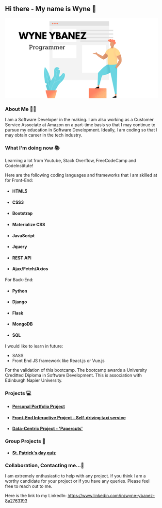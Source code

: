## Hi there - My name is Wyne 👋 

![hero-img](Github-Profile.png)

### About Me 👨‍💻

I am a Software Developer in the making. I am also working as a Customer Service Associate at Amazon on a part-time basis so that I may continue to pursue my education in Software Development. Ideally, I am coding so that I may obtain career in the tech industry.

### What I'm doing now 📚

Learning a lot from Youtube, Stack Overflow, FreeCodeCamp and CodeInstitute!

Here are the following coding languages and frameworks that I am skilled at for Front-End:

- #### HTML5
- #### CSS3
- #### Bootstrap
- #### Materialize CSS
- #### JavaScript 
- #### Jquery
- #### REST API
- #### Ajax/Fetch/Axios

For Back-End:

- #### Python
- #### Django
- #### Flask
- #### MongoDB
- #### SQL

I would like to learn in future: 

- SASS 
- Front End JS framework like React.js or Vue.js

For the validation of this bootcamp. The bootcamp awards a University Creditted Diploma in Software Development. This is association with Edinburgh Napier University. 

### Projects 💻 

- #### [Personal Portfolio Project](https://wyne-ybanez.github.io/personal-portfolio-master/)

- #### [Front-End Interactive Project - Self-driving taxi service](https://github.com/wyne-ybanez/self-driving-car-delivery)

- #### [Data-Centric Project - 'Papercuts'](https://papercuts-project.herokuapp.com/)

### Group Projects 🤝 

- #### [St. Patrick's day quiz](https://wyne-ybanez.github.io/st.patricks-postcard/)

### Collaboration, Contacting me...👯 

I am extremely enthusiastic to help with any project. 
If you think I am a worthy candidate for your project or if you have any queries.
Please feel free to reach out to me. 

Here is the link to my LinkedIn: https://www.linkedin.com/in/wyne-ybanez-8a2763193


<!--
**wyne-ybanez/wyne-ybanez** is a ✨ _special_ ✨ repository because its `README.md` (this file) appears on your GitHub profile.

Here are some ideas to get you started:

- 🔭 I’m currently working on ...
- 🌱 I’m currently learning ...
- 👯 I’m looking to collaborate on ...
- 🤔 I’m looking for help with ...
- 💬 Ask me about ...
- 📫 How to reach me: ...
- 😄 Pronouns: ...
- ⚡ Fun fact: ...
-->
